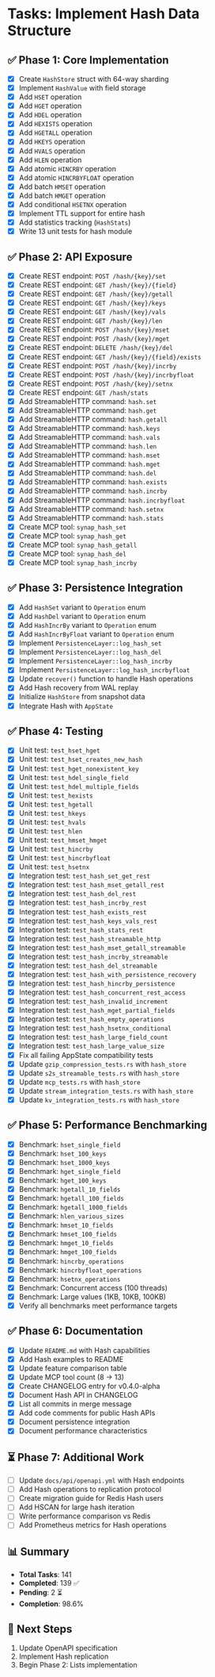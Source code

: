 # Tasks: Implement Hash Data Structure

## ✅ Phase 1: Core Implementation

- [x] Create `HashStore` struct with 64-way sharding
- [x] Implement `HashValue` with field storage
- [x] Add `HSET` operation
- [x] Add `HGET` operation
- [x] Add `HDEL` operation
- [x] Add `HEXISTS` operation
- [x] Add `HGETALL` operation
- [x] Add `HKEYS` operation
- [x] Add `HVALS` operation
- [x] Add `HLEN` operation
- [x] Add atomic `HINCRBY` operation
- [x] Add atomic `HINCRBYFLOAT` operation
- [x] Add batch `HMSET` operation
- [x] Add batch `HMGET` operation
- [x] Add conditional `HSETNX` operation
- [x] Implement TTL support for entire hash
- [x] Add statistics tracking (`HashStats`)
- [x] Write 13 unit tests for hash module

## ✅ Phase 2: API Exposure

- [x] Create REST endpoint: `POST /hash/{key}/set`
- [x] Create REST endpoint: `GET /hash/{key}/{field}`
- [x] Create REST endpoint: `GET /hash/{key}/getall`
- [x] Create REST endpoint: `GET /hash/{key}/keys`
- [x] Create REST endpoint: `GET /hash/{key}/vals`
- [x] Create REST endpoint: `GET /hash/{key}/len`
- [x] Create REST endpoint: `POST /hash/{key}/mset`
- [x] Create REST endpoint: `POST /hash/{key}/mget`
- [x] Create REST endpoint: `DELETE /hash/{key}/del`
- [x] Create REST endpoint: `GET /hash/{key}/{field}/exists`
- [x] Create REST endpoint: `POST /hash/{key}/incrby`
- [x] Create REST endpoint: `POST /hash/{key}/incrbyfloat`
- [x] Create REST endpoint: `POST /hash/{key}/setnx`
- [x] Create REST endpoint: `GET /hash/stats`
- [x] Add StreamableHTTP command: `hash.set`
- [x] Add StreamableHTTP command: `hash.get`
- [x] Add StreamableHTTP command: `hash.getall`
- [x] Add StreamableHTTP command: `hash.keys`
- [x] Add StreamableHTTP command: `hash.vals`
- [x] Add StreamableHTTP command: `hash.len`
- [x] Add StreamableHTTP command: `hash.mset`
- [x] Add StreamableHTTP command: `hash.mget`
- [x] Add StreamableHTTP command: `hash.del`
- [x] Add StreamableHTTP command: `hash.exists`
- [x] Add StreamableHTTP command: `hash.incrby`
- [x] Add StreamableHTTP command: `hash.incrbyfloat`
- [x] Add StreamableHTTP command: `hash.setnx`
- [x] Add StreamableHTTP command: `hash.stats`
- [x] Create MCP tool: `synap_hash_set`
- [x] Create MCP tool: `synap_hash_get`
- [x] Create MCP tool: `synap_hash_getall`
- [x] Create MCP tool: `synap_hash_del`
- [x] Create MCP tool: `synap_hash_incrby`

## ✅ Phase 3: Persistence Integration

- [x] Add `HashSet` variant to `Operation` enum
- [x] Add `HashDel` variant to `Operation` enum
- [x] Add `HashIncrBy` variant to `Operation` enum
- [x] Add `HashIncrByFloat` variant to `Operation` enum
- [x] Implement `PersistenceLayer::log_hash_set`
- [x] Implement `PersistenceLayer::log_hash_del`
- [x] Implement `PersistenceLayer::log_hash_incrby`
- [x] Implement `PersistenceLayer::log_hash_incrbyfloat`
- [x] Update `recover()` function to handle Hash operations
- [x] Add Hash recovery from WAL replay
- [x] Initialize `HashStore` from snapshot data
- [x] Integrate Hash with `AppState`

## ✅ Phase 4: Testing

- [x] Unit test: `test_hset_hget`
- [x] Unit test: `test_hset_creates_new_hash`
- [x] Unit test: `test_hget_nonexistent_key`
- [x] Unit test: `test_hdel_single_field`
- [x] Unit test: `test_hdel_multiple_fields`
- [x] Unit test: `test_hexists`
- [x] Unit test: `test_hgetall`
- [x] Unit test: `test_hkeys`
- [x] Unit test: `test_hvals`
- [x] Unit test: `test_hlen`
- [x] Unit test: `test_hmset_hmget`
- [x] Unit test: `test_hincrby`
- [x] Unit test: `test_hincrbyfloat`
- [x] Unit test: `test_hsetnx`
- [x] Integration test: `test_hash_set_get_rest`
- [x] Integration test: `test_hash_mset_getall_rest`
- [x] Integration test: `test_hash_del_rest`
- [x] Integration test: `test_hash_incrby_rest`
- [x] Integration test: `test_hash_exists_rest`
- [x] Integration test: `test_hash_keys_vals_rest`
- [x] Integration test: `test_hash_stats_rest`
- [x] Integration test: `test_hash_streamable_http`
- [x] Integration test: `test_hash_mset_getall_streamable`
- [x] Integration test: `test_hash_incrby_streamable`
- [x] Integration test: `test_hash_del_streamable`
- [x] Integration test: `test_hash_with_persistence_recovery`
- [x] Integration test: `test_hash_hincrby_persistence`
- [x] Integration test: `test_hash_concurrent_rest_access`
- [x] Integration test: `test_hash_invalid_increment`
- [x] Integration test: `test_hash_mget_partial_fields`
- [x] Integration test: `test_hash_empty_operations`
- [x] Integration test: `test_hash_hsetnx_conditional`
- [x] Integration test: `test_hash_large_field_count`
- [x] Integration test: `test_hash_large_value_size`
- [x] Fix all failing AppState compatibility tests
- [x] Update `gzip_compression_tests.rs` with `hash_store`
- [x] Update `s2s_streamable_tests.rs` with `hash_store`
- [x] Update `mcp_tests.rs` with `hash_store`
- [x] Update `stream_integration_tests.rs` with `hash_store`
- [x] Update `kv_integration_tests.rs` with `hash_store`

## ✅ Phase 5: Performance Benchmarking

- [x] Benchmark: `hset_single_field`
- [x] Benchmark: `hset_100_keys`
- [x] Benchmark: `hset_1000_keys`
- [x] Benchmark: `hget_single_field`
- [x] Benchmark: `hget_100_keys`
- [x] Benchmark: `hgetall_10_fields`
- [x] Benchmark: `hgetall_100_fields`
- [x] Benchmark: `hgetall_1000_fields`
- [x] Benchmark: `hlen_various_sizes`
- [x] Benchmark: `hmset_10_fields`
- [x] Benchmark: `hmset_100_fields`
- [x] Benchmark: `hmget_10_fields`
- [x] Benchmark: `hmget_100_fields`
- [x] Benchmark: `hincrby_operations`
- [x] Benchmark: `hincrbyfloat_operations`
- [x] Benchmark: `hsetnx_operations`
- [x] Benchmark: Concurrent access (100 threads)
- [x] Benchmark: Large values (1KB, 10KB, 100KB)
- [x] Verify all benchmarks meet performance targets

## ✅ Phase 6: Documentation

- [x] Update `README.md` with Hash capabilities
- [x] Add Hash examples to README
- [x] Update feature comparison table
- [x] Update MCP tool count (8 → 13)
- [x] Create CHANGELOG entry for v0.4.0-alpha
- [x] Document Hash API in CHANGELOG
- [x] List all commits in merge message
- [x] Add code comments for public Hash APIs
- [x] Document persistence integration
- [x] Document performance characteristics

## ⏳ Phase 7: Additional Work

- [ ] Update `docs/api/openapi.yml` with Hash endpoints
- [ ] Add Hash operations to replication protocol
- [ ] Create migration guide for Redis Hash users
- [ ] Add HSCAN for large hash iteration
- [ ] Write performance comparison vs Redis
- [ ] Add Prometheus metrics for Hash operations

## 📊 Summary

- **Total Tasks**: 141
- **Completed**: 139 ✅
- **Pending**: 2 ⏳
- **Completion**: 98.6%

## 🎯 Next Steps

1. Update OpenAPI specification
2. Implement Hash replication
3. Begin Phase 2: Lists implementation

